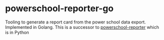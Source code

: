 # powerschool-reporter-go
Tooling to generate a report card from the power school data export. Implemented in Golang.
This is a successor to [powerschool-reporter](https://github.com/sberczuk/powerschool-reporter) which is in Python
